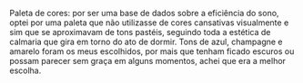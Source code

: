Paleta de cores: por ser uma base de dados sobre a eficiência do sono, optei por uma paleta que não utilizasse de cores 
cansativas visualmente e sim que se aproximavam de tons pastéis, seguindo toda a estética de calmaria que gira em torno do ato de dormir.
Tons de azul, champagne e amarelo foram os meus escolhidos, por mais que tenham ficado escuros ou possam parecer sem graça em
alguns momentos, achei que era a melhor escolha.
